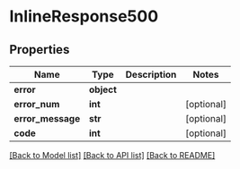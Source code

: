 # InlineResponse500

## Properties
Name | Type | Description | Notes
------------ | ------------- | ------------- | -------------
**error** | **object** |  | 
**error_num** | **int** |  | [optional] 
**error_message** | **str** |  | [optional] 
**code** | **int** |  | [optional] 

[[Back to Model list]](../README.md#documentation-for-models) [[Back to API list]](../README.md#documentation-for-api-endpoints) [[Back to README]](../README.md)

